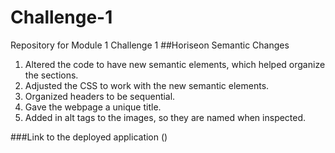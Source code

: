 # Challenge-1
Repository for Module 1 Challenge 1
##Horiseon Semantic Changes
1. Altered the code to have new semantic elements, which helped organize the sections.
2. Adjusted the CSS to work with the new semantic elements.
3. Organized headers to be sequential.
4. Gave the webpage a unique title.
5. Added in alt tags to the images, so they are named when inspected.

###Link to the deployed application ()
